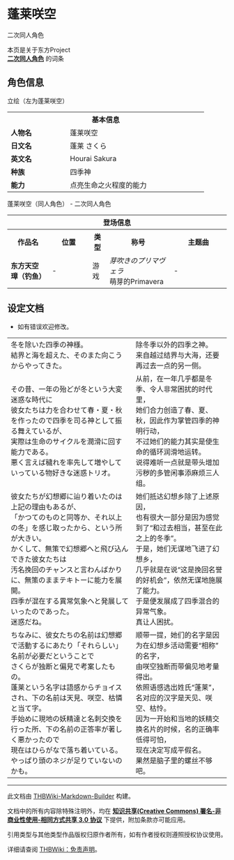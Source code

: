 # 蓬莱咲空

<!-- source html: G:\repos\THBWiki-Markdown-Builder\THBWikiMarkdown\Temp\main\5\5a\ns0%3A%E8%93%AC%E8%8E%B1%E5%92%B2%E7%A9%BA.html -->

二次同人角色

本页是关于东方Project  
 **[二次同人角色](./二次角色列表.md)** 的词条
## 角色信息
[](./文件-蓬莱天见、蓬莱咲空、蓬莱枯怜.png.md)  [](./文件-蓬莱天见、蓬莱咲空、蓬莱枯怜.png.md)立绘（左为蓬莱咲空）

<table>
<tbody><tr>
<th colspan="2">基本信息</th>
</tr>
<tr>
<td style="width:120px"><b>人物名</b></td><td style="min-width:300px">蓬莱咲空</td>
</tr><tr><td><b>日文名</b></td><td>蓬莱 さくら</td></tr><tr><td><b>英文名</b></td><td>Hourai Sakura</td></tr><tr><td><b>种族</b></td><td>四季神</td></tr><tr><td><b>能力</b></td><td>点亮生命之火程度的能力</td></tr></tbody></table>

蓬莱咲空（同人角色） - 二次同人角色

<table>
<tbody><tr>
<th colspan="5">登场信息</th>
</tr><tr><th><b>作品名</b></th><th><b>位置</b></th><th><b>类型</b></th><th><b>称号</b></th><th><b>主题曲</b></th></tr><tr><td rowspan="1" style="width:120px"><b>东方天空璋（钓鱼）</b></td><td style="width:130px">-</td><td class="bg-color-danger-30" style="width:30px;">游戏</td><td style="width:180px"><i>芽吹きのプリマヴェラ</i><br>萌芽的Primavera</td><td style="width:200px">-</td></tr></tbody></table>


## 设定文档
- 如有错误欢迎修改。


<table><tbody><tr class="tt-content" id="设定文档-1" data-pos="&#91;&quot;\u8bbe\u5b9a\u6587\u6863&quot;,1&#93;"><td class="tt-ja" lang="ja"><div class="poem">冬を除いた四季の神様。<br>結界と海を超えた、そのまた向こうからやってきた。</div></td><td class="tt-zh" lang="zh"><div class="poem">除冬季以外的四季之神。<br>来自越过结界与大海，还要再过去一点的另一侧。</div></td></tr><tr class="tt-content" id="设定文档-2" data-pos="&#91;&quot;\u8bbe\u5b9a\u6587\u6863&quot;,2&#93;"><td class="tt-ja" lang="ja"><div class="poem">その昔、一年の殆どが冬という大変迷惑な時代に<br>彼女たちは力を合わせて春・夏・秋を作ったので四季を司る神として振る舞えているが、<br>実際は生命のサイクルを潤滑に回す能力である。<br>悪く言えば穢れを率先して増やしていっている物好きな迷惑トリオ。</div></td><td class="tt-zh" lang="zh"><div class="poem">从前，在一年几乎都是冬季、令人非常困扰的时代里，<br>她们合力创造了春、夏、秋，因此作为掌管四季的神明行动，<br>不过她们的能力其实是使生命的循环润滑地运转。<br>说得难听一点就是带头增加污秽的多管闲事添麻烦三人组。</div></td></tr><tr class="tt-content" id="设定文档-3" data-pos="&#91;&quot;\u8bbe\u5b9a\u6587\u6863&quot;,3&#93;"><td class="tt-ja" lang="ja"><div class="poem">彼女たちが幻想郷に辿り着いたのは上記の理由もあるが、<br>「かつてのものと同等か、それ以上の冬」を感じ取ったから、という所が大きい。<br>かくして、無策で幻想郷へと飛び込んできた彼女たちは<br>汚名挽回のチャンスと言わんばかりに、無策のままテキトーに能力を展開。<br>四季が混在する異常気象へと発展していったのであった。<br>迷惑だね。</div></td><td class="tt-zh" lang="zh"><div class="poem">她们抵达幻想乡除了上述原因，<br>也有很大一部分是因为感觉到了“和过去相当，甚至在此之上的冬季”。<br>于是，她们无谋地飞进了幻想乡，<br>几乎就是在说“这是挽回名誉的好机会”，依然无谋地施展了能力。<br>于是便发展成了四季混合的异常气象。<br>真让人困扰。</div></td></tr><tr class="tt-content" id="设定文档-4" data-pos="&#91;&quot;\u8bbe\u5b9a\u6587\u6863&quot;,4&#93;"><td class="tt-ja" lang="ja"><div class="poem">ちなみに、彼女たちの名前は幻想郷で活動するにあたり「それらしい」名前が必要だということで<br>さくらが独断と偏見で考案したもの。<br>蓬莱という名字は語感からチョイスされ、下の名前は天見、咲空、枯憐と当て字。<br>手始めに現地の妖精達と名刺交換を行った所、下の名前の正答率が著しく悪かったので<br>現在はひらがなで落ち着いている。<br>やっぱり頭のネジが足りていないのかも。</div></td><td class="tt-zh" lang="zh"><div class="poem">顺带一提，她们的名字是因为在幻想乡活动需要“相称”的名字，<br>由咲空独断而带偏见地考量得出。<br>依照语感选出姓氏“蓬莱”，名对应的汉字是天见、咲空、枯怜。<br>因为一开始和当地的妖精交换名片的时候，名的正确率低得可怕，<br>现在决定写成平假名。<br>果然是脑子里的螺丝不够吧。</div></td></tr></tbody></table>


  
  

  





---

此文档由 [THBWiki-Markdown-Builder](https://github.com/Delsin-Yu/THBWiki-Markdown-Builder) 构建。

文档中的所有内容除特殊注明外，均在 [**知识共享(Creative Commons) 署名-非商业性使用-相同方式共享 3.0 协议**](https://creativecommons.org/licenses/by-sa/3.0/deed.zh-hans) 下提供，附加条款亦可能应用。

引用类型与其他类型作品版权归原作者所有，如有作者授权则遵照授权协议使用。

详细请查阅 [THBWiki：免责声明](https://thbwiki.cc/THBWiki:%E5%85%8D%E8%B4%A3%E5%A3%B0%E6%98%8E)。

